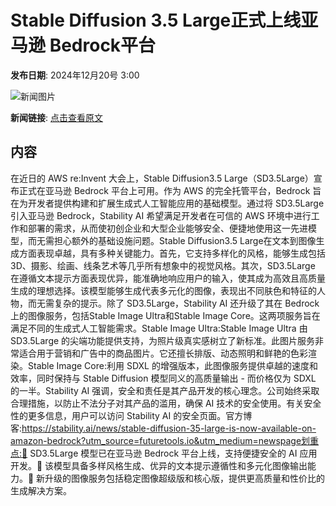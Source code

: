 # Stable Diffusion 3.5 Large正式上线亚马逊 Bedrock平台

**发布日期**: 2024年12月20号 3:00

![新闻图片](https://upload.chinaz.com/2024/1220/6387028877792705904677397.png)

**新闻链接**: [点击查看原文](https://www.aibase.com/zh/news/14141)

## 内容

在近日的 AWS re:Invent 大会上，Stable Diffusion3.5 Large（SD3.5Large）宣布正式在亚马逊 Bedrock 平台上可用。作为 AWS 的完全托管平台，Bedrock 旨在为开发者提供构建和扩展生成式人工智能应用的基础模型。通过将 SD3.5Large 引入亚马逊 Bedrock，Stability AI 希望满足开发者在可信的 AWS 环境中进行工作和部署的需求，从而使初创企业和大型企业能够安全、便捷地使用这一先进模型，而无需担心额外的基础设施问题。Stable Diffusion3.5 Large在文本到图像生成方面表现卓越，具有多种关键能力。首先，它支持多样化的风格，能够生成包括3D、摄影、绘画、线条艺术等几乎所有想象中的视觉风格。其次，SD3.5Large 在遵循文本提示方面表现优异，能准确地响应用户的输入，使其成为高效且高质量生成的理想选择。该模型能够生成代表多元化的图像，表现出不同肤色和特征的人物，而无需复杂的提示。除了 SD3.5Large，Stability AI 还升级了其在 Bedrock 上的图像服务，包括Stable Image Ultra和Stable Image Core。这两项服务旨在满足不同的生成式人工智能需求。Stable Image Ultra:Stable Image Ultra 由 SD3.5Large 的尖端功能提供支持，为照片级真实感树立了新标准。此图片服务非常适合用于营销和广告中的商品图片。它还擅长排版、动态照明和鲜艳的色彩渲染。Stable Image Core:利用 SDXL 的增强版本，此图像服务提供卓越的速度和效率，同时保持与 Stable Diffusion 模型同义的高质量输出 - 而价格仅为 SDXL 的一半。Stability AI 强调，安全和责任是其产品开发的核心理念。公司始终采取合理措施，以防止不法分子对其产品的滥用，确保 AI 技术的安全使用。有关安全性的更多信息，用户可以访问 Stability AI 的安全页面。官方博客:https://stability.ai/news/stable-diffusion-35-large-is-now-available-on-amazon-bedrock?utm_source=futuretools.io&utm_medium=newspage划重点:🌟 SD3.5Large 模型已在亚马逊 Bedrock 平台上线，支持便捷安全的 AI 应用开发。🎨 该模型具备多样风格生成、优异的文本提示遵循性和多元化图像输出能力。🔧 新升级的图像服务包括稳定图像超级版和核心版，提供更高质量和性价比的生成解决方案。
